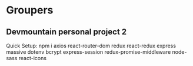 # Groupers

## Devmountain personal project 2

Quick Setup: npm i axios react-router-dom redux react-redux express massive dotenv bcrypt express-session redux-promise-middleware node-sass react-icons